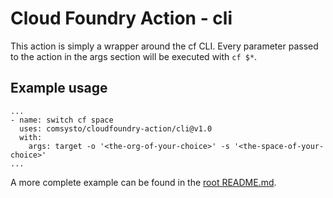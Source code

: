# Cloud Foundry Action - cli


This action is simply a wrapper around the cf CLI. Every parameter passed to the action in the args section will be executed with `cf $*`.

## Example usage
```
...
- name: switch cf space
  uses: comsysto/cloudfoundry-action/cli@v1.0
  with:
    args: target -o '<the-org-of-your-choice>' -s '<the-space-of-your-choice>'
...
```

A more complete example can be found in the [root README.md](../README.md).
